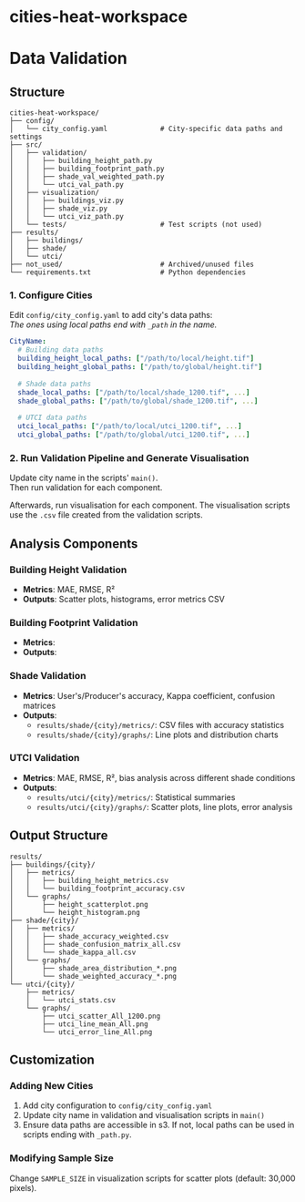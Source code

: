 # cities-heat-workspace
# Data Validation

## Structure

```
cities-heat-workspace/
├── config/                         
│   └── city_config.yaml             # City-specific data paths and settings
├── src/                             
│   ├── validation/                  
│   │   ├── building_height_path.py  
│   │   ├── building_footprint_path.py 
│   │   ├── shade_val_weighted_path.py 
│   │   └── utci_val_path.py         
│   ├── visualization/               
│   │   ├── buildings_viz.py         
│   │   ├── shade_viz.py             
│   │   └── utci_viz_path.py         
│   └── tests/                       # Test scripts (not used)
├── results/                         
│   ├── buildings/                   
│   ├── shade/                       
│   └── utci/                        
├── not_used/                        # Archived/unused files
└── requirements.txt                 # Python dependencies
```

### 1. Configure Cities
Edit `config/city_config.yaml` to add city's data paths:  
*The ones using local paths end with `_path` in the name.* 

```yaml
CityName:
  # Building data paths 
  building_height_local_paths: ["/path/to/local/height.tif"]
  building_height_global_paths: ["/path/to/global/height.tif"]
  
  # Shade data paths
  shade_local_paths: ["/path/to/local/shade_1200.tif", ...]
  shade_global_paths: ["/path/to/global/shade_1200.tif", ...]
  
  # UTCI data paths
  utci_local_paths: ["/path/to/local/utci_1200.tif", ...]
  utci_global_paths: ["/path/to/global/utci_1200.tif", ...]
```

### 2. Run Validation Pipeline and Generate Visualisation

Update city name in the scripts' `main()`.  
Then run validation for each component.  

Afterwards, run visualisation for each component. The visualisation scripts use the `.csv` file created from the validation scripts.


## Analysis Components

### Building Height Validation
- **Metrics**: MAE, RMSE, R²
- **Outputs**: Scatter plots, histograms, error metrics CSV

### Building Footprint Validation
- **Metrics**: 
- **Outputs**: 

### Shade Validation
- **Metrics**: User's/Producer's accuracy, Kappa coefficient, confusion matrices
- **Outputs**: 
  - `results/shade/{city}/metrics/`: CSV files with accuracy statistics
  - `results/shade/{city}/graphs/`: Line plots and distribution charts

### UTCI Validation
- **Metrics**: MAE, RMSE, R², bias analysis across different shade conditions
- **Outputs**:
  - `results/utci/{city}/metrics/`: Statistical summaries
  - `results/utci/{city}/graphs/`: Scatter plots, line plots, error analysis


## Output Structure

```
results/
├── buildings/{city}/
│   ├── metrics/
│   │   ├── building_height_metrics.csv
│   │   └── building_footprint_accuracy.csv
│   └── graphs/
│       ├── height_scatterplot.png
│       └── height_histogram.png
├── shade/{city}/
│   ├── metrics/
│   │   ├── shade_accuracy_weighted.csv
│   │   ├── shade_confusion_matrix_all.csv
│   │   └── shade_kappa_all.csv
│   └── graphs/
│       ├── shade_area_distribution_*.png
│       └── shade_weighted_accuracy_*.png
└── utci/{city}/
    ├── metrics/
    │   └── utci_stats.csv
    └── graphs/
        ├── utci_scatter_All_1200.png
        ├── utci_line_mean_All.png
        └── utci_error_line_All.png
```

## Customization

### Adding New Cities
1. Add city configuration to `config/city_config.yaml`
2. Update city name in validation and visualisation scripts in `main()`
3. Ensure data paths are accessible in s3. If not, local paths can be used in scripts ending with `_path.py`.

### Modifying Sample Size
Change `SAMPLE_SIZE` in visualization scripts for scatter plots (default: 30,000 pixels).

